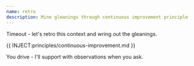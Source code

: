 ```yaml
---
name: retro
description: Mine gleanings through continuous improvement principle
---
```


Timeout - let's retro this context and wring out the gleanings.

{{ INJECT:principles/continuous-improvement.md }}

You drive - I'll support with observations when you ask.